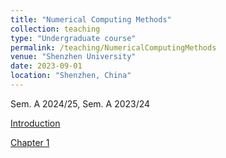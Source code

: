 ```yaml
---
title: "Numerical Computing Methods"
collection: teaching
type: "Undergraduate course"
permalink: /teaching/NumericalComputingMethods
venue: "Shenzhen University"
date: 2023-09-01
location: "Shenzhen, China"
---
```


Sem. A 2024/25, Sem. A 2023/24



<a class="button pdf" href="https://li-x-p.github.io/files/Course/numericalComputationMethod/Intro.pdf" rel="permalink">Introduction</a>

<a class="button pdf" href="https://li-x-p.github.io/files/Course/numericalComputationMethod/Chapter_1.pdf" rel="permalink">Chapter 1</a>

<!--
<a class="button pdf" href="https://li-x-p.github.io/files/Course/numericalComputationMethod/Chapter_2.pdf" rel="permalink">Chapter 2</a>

<a class="button pdf" href="https://li-x-p.github.io/files/Course/numericalComputationMethod/Chapter_3.pdf" rel="permalink">Chapter 3</a>

<a class="button pdf" href="https://li-x-p.github.io/files/Course/numericalComputationMethod/Chapter_4.pdf" rel="permalink">Chapter 4</a>

<a class="button pdf" href="https://li-x-p.github.io/files/Course/numericalComputationMethod/Chapter_5.pdf" rel="permalink">Chapter 5</a>

<a class="button pdf" href="https://li-x-p.github.io/files/Course/numericalComputationMethod/Chapter_6.pdf" rel="permalink">Chapter 6</a>
-->
